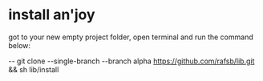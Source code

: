 # install an'joy

got to your new empty project folder, open terminal and run the command below: 

-- git clone --single-branch --branch alpha https://github.com/rafsb/lib.git && sh lib/install

